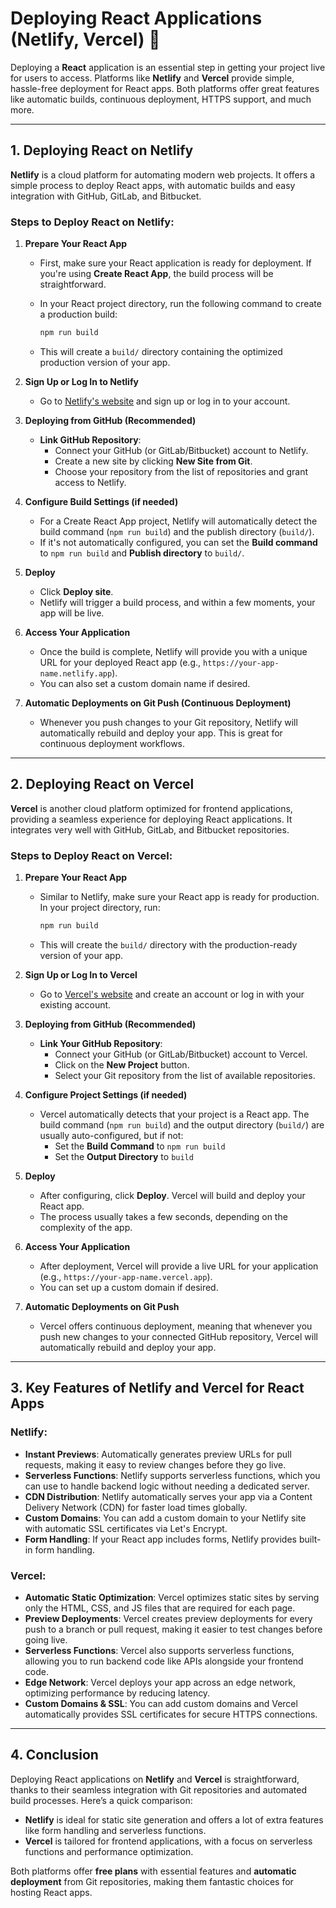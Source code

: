 # **Deploying React Applications (Netlify, Vercel)** 🚀

Deploying a **React** application is an essential step in getting your project live for users to access. Platforms like **Netlify** and **Vercel** provide simple, hassle-free deployment for React apps. Both platforms offer great features like automatic builds, continuous deployment, HTTPS support, and much more.

---

## **1. Deploying React on Netlify**

**Netlify** is a cloud platform for automating modern web projects. It offers a simple process to deploy React apps, with automatic builds and easy integration with GitHub, GitLab, and Bitbucket.

### **Steps to Deploy React on Netlify:**

1. **Prepare Your React App**

   - First, make sure your React application is ready for deployment. If you're using **Create React App**, the build process will be straightforward.
   
   - In your React project directory, run the following command to create a production build:
     ```bash
     npm run build
     ```

   - This will create a `build/` directory containing the optimized production version of your app.

2. **Sign Up or Log In to Netlify**

   - Go to [Netlify's website](https://www.netlify.com/) and sign up or log in to your account.

3. **Deploying from GitHub (Recommended)**

   - **Link GitHub Repository**: 
     - Connect your GitHub (or GitLab/Bitbucket) account to Netlify.
     - Create a new site by clicking **New Site from Git**.
     - Choose your repository from the list of repositories and grant access to Netlify.

4. **Configure Build Settings (if needed)**

   - For a Create React App project, Netlify will automatically detect the build command (`npm run build`) and the publish directory (`build/`).
   - If it's not automatically configured, you can set the **Build command** to `npm run build` and **Publish directory** to `build/`.

5. **Deploy**

   - Click **Deploy site**.
   - Netlify will trigger a build process, and within a few moments, your app will be live.

6. **Access Your Application**

   - Once the build is complete, Netlify will provide you with a unique URL for your deployed React app (e.g., `https://your-app-name.netlify.app`).
   - You can also set a custom domain name if desired.

7. **Automatic Deployments on Git Push (Continuous Deployment)**

   - Whenever you push changes to your Git repository, Netlify will automatically rebuild and deploy your app. This is great for continuous deployment workflows.

---

## **2. Deploying React on Vercel**

**Vercel** is another cloud platform optimized for frontend applications, providing a seamless experience for deploying React applications. It integrates very well with GitHub, GitLab, and Bitbucket repositories.

### **Steps to Deploy React on Vercel:**

1. **Prepare Your React App**

   - Similar to Netlify, make sure your React app is ready for production. In your project directory, run:
     ```bash
     npm run build
     ```
   - This will create the `build/` directory with the production-ready version of your app.

2. **Sign Up or Log In to Vercel**

   - Go to [Vercel's website](https://vercel.com/) and create an account or log in with your existing account.

3. **Deploying from GitHub (Recommended)**

   - **Link Your GitHub Repository**:
     - Connect your GitHub (or GitLab/Bitbucket) account to Vercel.
     - Click on the **New Project** button.
     - Select your Git repository from the list of available repositories.

4. **Configure Project Settings (if needed)**

   - Vercel automatically detects that your project is a React app. The build command (`npm run build`) and the output directory (`build/`) are usually auto-configured, but if not:
     - Set the **Build Command** to `npm run build`
     - Set the **Output Directory** to `build`

5. **Deploy**

   - After configuring, click **Deploy**. Vercel will build and deploy your React app.
   - The process usually takes a few seconds, depending on the complexity of the app.

6. **Access Your Application**

   - After deployment, Vercel will provide a live URL for your application (e.g., `https://your-app-name.vercel.app`).
   - You can set up a custom domain if desired.

7. **Automatic Deployments on Git Push**

   - Vercel offers continuous deployment, meaning that whenever you push new changes to your connected GitHub repository, Vercel will automatically rebuild and deploy your app.

---

## **3. Key Features of Netlify and Vercel for React Apps**

### **Netlify:**
- **Instant Previews**: Automatically generates preview URLs for pull requests, making it easy to review changes before they go live.
- **Serverless Functions**: Netlify supports serverless functions, which you can use to handle backend logic without needing a dedicated server.
- **CDN Distribution**: Netlify automatically serves your app via a Content Delivery Network (CDN) for faster load times globally.
- **Custom Domains**: You can add a custom domain to your Netlify site with automatic SSL certificates via Let's Encrypt.
- **Form Handling**: If your React app includes forms, Netlify provides built-in form handling.

### **Vercel:**
- **Automatic Static Optimization**: Vercel optimizes static sites by serving only the HTML, CSS, and JS files that are required for each page.
- **Preview Deployments**: Vercel creates preview deployments for every push to a branch or pull request, making it easier to test changes before going live.
- **Serverless Functions**: Vercel also supports serverless functions, allowing you to run backend code like APIs alongside your frontend code.
- **Edge Network**: Vercel deploys your app across an edge network, optimizing performance by reducing latency.
- **Custom Domains & SSL**: You can add custom domains and Vercel automatically provides SSL certificates for secure HTTPS connections.

---

## **4. Conclusion**

Deploying React applications on **Netlify** and **Vercel** is straightforward, thanks to their seamless integration with Git repositories and automated build processes. Here’s a quick comparison:

- **Netlify** is ideal for static site generation and offers a lot of extra features like form handling and serverless functions.
- **Vercel** is tailored for frontend applications, with a focus on serverless functions and performance optimization.

Both platforms offer **free plans** with essential features and **automatic deployment** from Git repositories, making them fantastic choices for hosting React apps.
